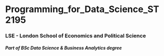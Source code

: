 # Programming_for_Data_Science_ST2195
### LSE - London School of Economics and Political Science
##### Part of BSc Data Science & Business Analytics degree
